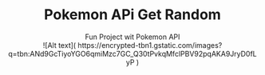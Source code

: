 <center><h1>Pokemon APi Get Random </h1></center>

<center>Fun Project wit Pokemon API</center>
<center>  ![Alt text]( https://encrypted-tbn1.gstatic.com/images?q=tbn:ANd9GcTiyoYGO6qmiMzc7GC_Q30tPvkqMfclPBV92pqAKA9JryD0fLyP )</center>
